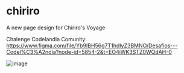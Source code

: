 # chiriro
A new page design for Chiriro's Voyage

Chalenge Codelandia Comunity: https://www.figma.com/file/Yb9IBH56g7T1hdIyZ3BMNO/Desafios---Codel%C3%A2ndia?node-id=5854-2&t=EO4iWK3STZ0WQdAH-0

![image](https://user-images.githubusercontent.com/61026447/231330611-23566736-d934-45e5-a675-99cefd8748f1.png)
